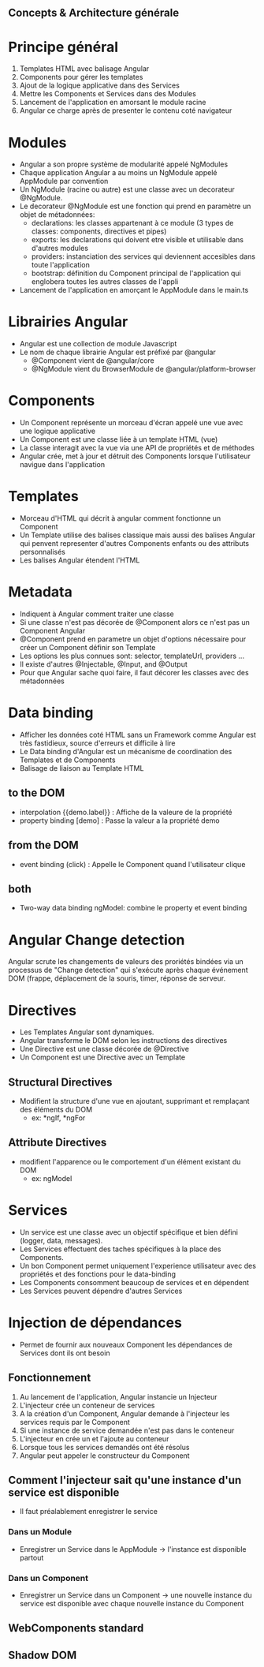 ## Concepts & Architecture générale

# Principe général
1. Templates HTML avec balisage Angular
2. Components pour gérer les templates
3. Ajout de la logique applicative dans des Services
4. Mettre les Components et Services dans des Modules
5. Lancement de l'application en amorsant le module racine
6. Angular ce charge après de presenter le contenu coté navigateur


# Modules
* Angular a son propre système de modularité appelé NgModules
* Chaque application Angular a au moins un NgModule appelé AppModule par convention
* Un NgModule (racine ou autre) est une classe avec un decorateur @NgModule.
* Le decorateur @NgModule est une fonction qui prend en paramètre un objet de métadonnées:
    - declarations: les classes appartenant à ce module (3 types de classes: components, directives et pipes)
    - exports: les declarations qui doivent etre visible et utilisable dans d'autres modules
    - providers: instanciation des services qui deviennent accesibles dans toute l'application
    - bootstrap: définition du Component principal de l'application qui englobera toutes les autres classes de l'appli
* Lancement de l'application en amorçant le AppModule dans le main.ts


# Librairies Angular
* Angular est une collection de module Javascript
* Le nom de chaque librairie Angular est préfixé par @angular
    - @Component vient de @angular/core
    - @NgModule vient du BrowserModule de @angular/platform-browser


# Components
* Un Component représente un morceau d'écran appelé une vue avec une logique applicative
* Un Component est une classe liée à un template HTML (vue)
* La classe interagit avec la vue via une API de propriétés et de méthodes
* Angular crée, met à jour et détruit des Components lorsque l'utilisateur navigue dans l'application


# Templates
* Morceau d'HTML qui décrit à angular comment fonctionne un Component
* Un Template utilise des balises classique mais aussi des balises Angular qui penvent representer d'autres Components enfants ou des attributs personnalisés
* Les balises Angular étendent l'HTML


# Metadata
* Indiquent à Angular comment traiter une classe
* Si une classe n'est pas décorée de @Component alors ce n'est pas un Component Angular
* @Component prend en parametre un objet d'options nécessaire pour créer un Component définir son Template
* Les options les plus connues sont: selector, templateUrl, providers ...
* Il existe d'autres @Injectable, @Input, and @Output
* Pour que Angular sache quoi faire, il faut décorer les classes avec des métadonnées


# Data binding
* Afficher les données coté HTML sans un Framework comme Angular est très fastidieux, source d'erreurs et difficile à lire
* Le Data binding d'Angular est un mécanisme de coordination des Templates et de Components
* Balisage de liaison au Template HTML
## to the DOM
* interpolation {{demo.label}} : Affiche de la valeure de la propriété
* property binding [demo] : Passe la valeur a la propriété demo
## from the DOM
* event binding (click) : Appelle le Component quand l'utilisateur clique
## both
* Two-way data binding ngModel: combine le property et event binding

# Angular Change detection
Angular scrute les changements de valeurs des proriétés bindées via un processus de "Change detection" qui s'exécute après chaque événement DOM (frappe, déplacement de la souris, timer, réponse de serveur.

# Directives
* Les Templates Angular sont dynamiques.
* Angular transforme le DOM selon les instructions des directives
* Une Directive est une classe décorée de @Directive
* Un Component est une Directive avec un Template
## Structural Directives
* Modifient la structure d'une vue en ajoutant, supprimant et remplaçant des éléments du DOM
    - ex: *ngIf, *ngFor
## Attribute Directives
*  modifient l'apparence ou le comportement d'un élément existant du DOM
    - ex: ngModel


# Services
* Un service est une classe avec un objectif spécifique et bien défini (logger, data, messages).
* Les Services effectuent des taches spécifiques à la place des Components.
* Un bon Component permet uniquement l'experience utilisateur avec des propriétés et des fonctions pour le data-binding
* Les Components consomment beaucoup de services et en dépendent
* Les Services peuvent dépendre d'autres Services
# Injection de dépendances
* Permet de fournir aux nouveaux Component les dépendances de Services dont ils ont besoin
## Fonctionnement
1. Au lancement de l'application, Angular instancie un Injecteur
2. L'injecteur crée un conteneur de services
3. A la création d'un Component, Angular demande à l'injecteur les services requis par le Component
4. Si une instance de service demandée n'est pas dans le conteneur
5. L'injecteur en crée un et l'ajoute au conteneur
6. Lorsque tous les services demandés ont été résolus
7. Angular peut appeler le constructeur du Component
## Comment l'injecteur sait qu'une instance d'un service est disponible
* Il faut préalablement enregistrer le service
### Dans un Module
* Enregistrer un Service dans le AppModule -> l'instance est disponible partout
### Dans un Component
* Enregistrer un Service dans un Component -> une nouvelle instance du service est disponible avec chaque nouvelle instance du Component

## WebComponents standard

## Shadow DOM